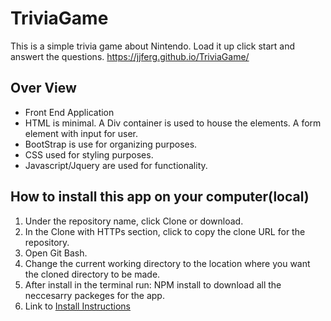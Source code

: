 # TriviaGame

This is a simple trivia game about Nintendo. Load it up click start and answert the questions.
https://jjferg.github.io/TriviaGame/

## Over View
- Front End Application
- HTML  is minimal. A Div container is used to house the elements. A form element with input for user.
- BootStrap is use for organizing purposes.
- CSS used for styling purposes.
- Javascript/Jquery are used for functionality.

## How to install this app on your computer(local)
1. Under the repository name, click Clone or download.
2. In the Clone with HTTPs section, click to copy the clone URL for the repository.
3. Open Git Bash.
4. Change the current working directory to the location where you want the cloned directory to be made.
5. After install in the terminal run: NPM install to download all the neccesarry packeges for the app.
6. Link to [Install Instructions](https://help.github.com/en/github/creating-cloning-and-archiving-repositories/cloning-a-repository)
